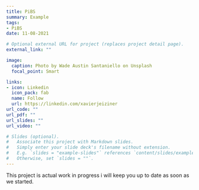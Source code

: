 ```yaml
---
title: PiBS
summary: Example
tags:
- PiBS
date: 11-08-2021

# Optional external URL for project (replaces project detail page).
external_link: ""

image:
  caption: Photo by Wade Austin Santaniello on Unsplash
  focal_point: Smart

links:
- icon: Linkedin
  icon_pack: fab
  name: Follow
  url: https://linkedin.com/xavierjeiziner
url_code: ""
url_pdf: ""
url_slides: ""
url_video: ""

# Slides (optional).
#   Associate this project with Markdown slides.
#   Simply enter your slide deck's filename without extension.
#   E.g. `slides = "example-slides"` references `content/slides/example-slides.md`.
#   Otherwise, set `slides = ""`.
---
```


This project is actual work in progress i will keep you up to date as soon as we started.

